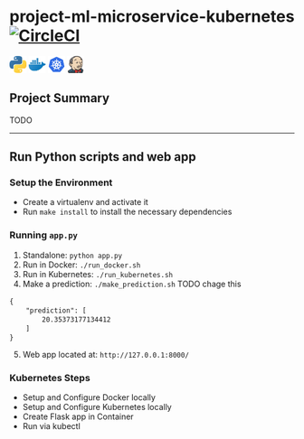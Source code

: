 # project-ml-microservice-kubernetes [![CircleCI](https://circleci.com/gh/JoannaSprottHome/project-ml-microservice-kubernetes.svg?style=shield)](https://app.circleci.com/pipelines/github/JoannaSprottHome/project-ml-microservice-kubernetes) 

<p float="left">
  <img src="images/python-icon-2.jpeg" width="30" />
  <img src="images/docker-icon2.jpeg" width="30" /> 
  <img src="images/kubernetes-icon-2.png" width="30" />
  <img src="images/jenkins-icon2.png" width="30" />
</p>

## Project Summary  

TODO

---   

## Run Python scripts and web app

### Setup the Environment

* Create a virtualenv and activate it
* Run `make install` to install the necessary dependencies

### Running `app.py`

1. Standalone:  `python app.py`
2. Run in Docker:  `./run_docker.sh`
3. Run in Kubernetes:  `./run_kubernetes.sh`
4. Make a prediction: `./make_prediction.sh` TODO chage this
```Port: 8000
{
    "prediction": [
        20.35373177134412
    ]
}
```
5. Web app located at: `http://127.0.0.1:8000/`

### Kubernetes Steps

* Setup and Configure Docker locally
* Setup and Configure Kubernetes locally
* Create Flask app in Container
* Run via kubectl
